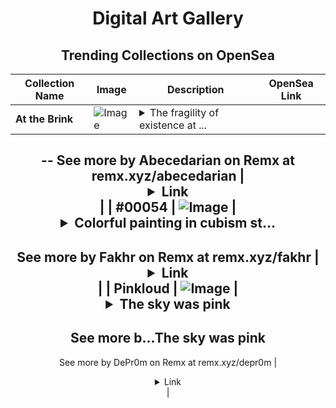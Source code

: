 <div align="center">

# Digital Art Gallery

## Trending Collections on OpenSea

| Collection Name                       | Image                                                                                     | Description                       | OpenSea Link                                                                                          |
|---------------------------------------|-------------------------------------------------------------------------------------------|-----------------------------------|--------------------------------------------------------------------------------------------------------|
| **At the Brink** | ![Image](https://i.seadn.io/s/raw/files/eda8cdf25662e35973d68251b7d4ff7d.png?w=500&auto=format?w=200&auto=format) | <details><summary>The fragility of existence at ...</summary>The fragility of existence at the edge of catastrophe.
--
See more by Abecedarian on Remx at remx.xyz/abecedarian</details> | <details><summary>Link</summary>[At the Brink](https://opensea.io/collection/at-the-brink)</details> |
| **#00054** | ![Image](https://i.seadn.io/s/raw/files/b80e7a44ddbce643e66a79614ed57fad.png?w=500&auto=format?w=200&auto=format) | <details><summary>Colorful painting in cubism st...</summary>Colorful painting in cubism style
--
See more by Fakhr on Remx at remx.xyz/fakhr</details> | <details><summary>Link</summary>[#00054](https://opensea.io/collection/00054)</details> |
| **Pinkloud** | ![Image](https://i.seadn.io/s/raw/files/be4c4b48cd23b6a3bad908fa96d7e569.jpg?w=500&auto=format?w=200&auto=format) | <details><summary>The sky was pink
--
See more b...</summary>The sky was pink
--
See more by DePr0m on Remx at remx.xyz/depr0m</details> | <details><summary>Link</summary>[Pinkloud](https://opensea.io/collection/pinkloud)</details> |

</div>